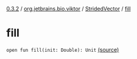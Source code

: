 [0.3.2](../../index.md) / [org.jetbrains.bio.viktor](../index.md) / [StridedVector](index.md) / [fill](.)

# fill

`open fun fill(init: Double): Unit` [(source)](https://github.com/JetBrains-Research/viktor/blob/0.3.2/src/main/kotlin/org/jetbrains/bio/viktor/StridedVector.kt#L106)